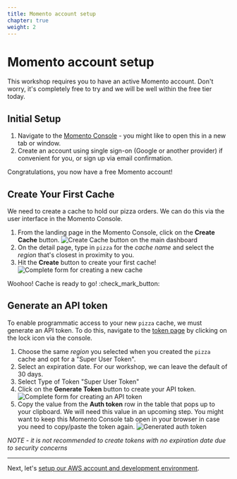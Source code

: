 ```yaml
---
title: Momento account setup
chapter: true
weight: 2
---
```


# Momento account setup

This workshop requires you to have an active Momento account. Don't worry, it's completely free to try and we will be well within the free tier today.

## Initial Setup

1. Navigate to the [Momento Console](https://console.gomomento.com) - you might like to open this in a new tab or window.
2. Create an account using single sign-on (Google or another provider) if convenient for you, or sign up via email confirmation.

Congratulations, you now have a free Momento account!

## Create Your First Cache

We need to create a cache to hold our pizza orders. We can do this via the user interface in the Momento Console. 

1. From the landing page in the Momento Console, click on the **Create Cache** button.
  ![Create Cache button on the main dashboard](/images/1_momento_create.png)
2. On the detail page, type in `pizza` for the *cache name* and select the *region* that's closest in proximity to you.
3. Hit the **Create** button to create your first cache!
  ![Complete form for creating a new cache](/images/1_momento_detail.png)

Woohoo! Cache is ready to go! :check_mark_button:

## Generate an API token

To enable programmatic access to your new `pizza` cache, we must generate an API token. To do this, navigate to the [token page](https://console.gomomento.com/tokens) by clicking on the lock icon via the console.

1. Choose the same *region* you selected when you created the `pizza` cache and opt for a "Super User Token".
2. Select an expiration date. For our workshop, we can leave the default of 30 days.
3. Select Type of Token "Super User Token"
4. Click on the **Generate Token** button to create your API token. 
  ![Complete form for creating an API token](/images/1_momento_apikey.png)
5. Copy the value from the **Auth token** row in the table that pops up to your clipboard. We will need this value in an upcoming step. You might want to keep this Momento Console tab open in your browser in case you need to copy/paste the token again.
  ![Generated auth token](/images/1_momento_token.png)

*NOTE - it is not recommended to create tokens with no expiration date due to security concerns*

___

Next, let's [setup our AWS account and development environment](/1_scenario-and-setup/account_setup.html).